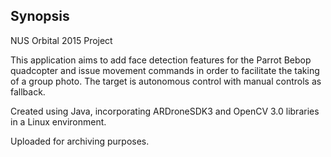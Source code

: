 ## Synopsis

NUS Orbital 2015 Project

This application aims to add face detection features for the Parrot Bebop quadcopter and issue movement commands in order to facilitate the taking of a group photo. The target is autonomous control with manual controls as fallback.

Created using Java, incorporating ARDroneSDK3 and OpenCV 3.0 libraries in a Linux environment.

Uploaded for archiving purposes.
